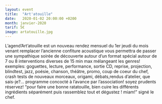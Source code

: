 ```yaml
---
layout: event
title:  "Art'atouille"
date:   2020-01-02 20:00:00 +0200
month: janvier-2020
tarif: 5€
image: artatouille.jpg
---
```


L’agend’Art’atouille est un nouveau rendez mensuel du 1er jeudi du mois venant remplacer l’ancienne confiture acoustique vous permettra de passer une sympathique soirée de découverte autour d’un format spécial autour de 7 ou 8 interventions diverses de 15 min max mélangeant les genres! exemples: goguettes, lecture, performance, sortie CD, reprise, projection, blindtest, jazz, poésie, chanson, théâtre, promo, coup de coeur du chef, crash tests de nouveaux morceaux, origami, débats,rendus d’atelier, que sais-je?... programme concocté à l’avance par l’association! soyez prudents réservez! “pour faire une bonne ratatouille, bien cuire les différents ingrédients séparément puis rassemblez tout et dégustez ! miam!” signé le chef.